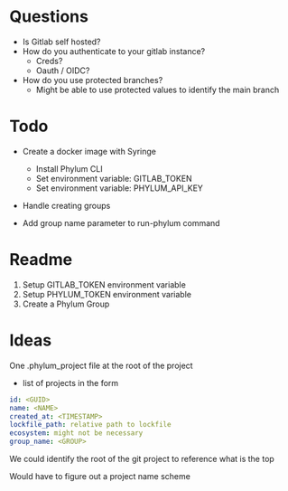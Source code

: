# Questions
- Is Gitlab self hosted?
- How do you authenticate to your gitlab instance? 
  - Creds?
  - Oauth / OIDC?
- How do you use protected branches? 
  - Might be able to use protected values to identify the main branch


# Todo
- Create a docker image with Syringe
  - Install Phylum CLI
  - Set environment variable: GITLAB_TOKEN
  - Set environment variable: PHYLUM_API_KEY

- Handle creating groups
- Add group name parameter to run-phylum command


# Readme
1. Setup GITLAB_TOKEN environment variable
2. Setup PHYLUM_TOKEN environment variable
3. Create a Phylum Group


# Ideas
One .phylum_project file at the root of the project
- list of projects in the form
```yaml
id: <GUID>
name: <NAME>
created_at: <TIMESTAMP>
lockfile_path: relative path to lockfile
ecosystem: might not be necessary
group_name: <GROUP>
```

We could identify the root of the git project to reference what is the top

Would have to figure out a project name scheme